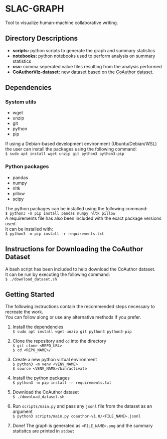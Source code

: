 # SLAC-GRAPH
Tool to visualize human-machine collaborative writing.

## Directory Descriptions

- **scripts:** python scripts to generate the graph and summary statistics 
- **notebooks:** python notebooks used to perform analysis on summary statistics
- **csv:** comma seperated value files resulting from the analysis performed
- **CoAuthorViz-dataset:** new dataset based on the [CoAuthor dataset](https://coauthor.stanford.edu/).

## Dependencies

### System utils

- wget
- unzip
- git
- python
- pip

If using a Debian-based development environment (Ubuntu/Debian/WSL) the user can install the packages using the following command: <br>
`$ sudo apt install wget unzip git python3 python3-pip`

### Python packages

- pandas
- numpy
- nltk
- pillow
- scipy

The python packages can be installed using the following command: <br>
`$ python3 -m pip install pandas numpy nltk pillow` <br>
A requirements file has also been included with the exact package versions used. <br>
It can be installed with: <br>
`$ python3 -m pip install -r requirements.txt`

## Instructions for Downloading the CoAuthor Dataset

A bash script has been included to help download the CoAuthor dataset. <br>
It can be run by executing the following command: <br>
`$ ./download_dataset.sh`

## Getting Started

The following instructions contain the recommended steps necessary to recreate the work. <br>
You can follow along or use any alternative methods if you prefer.

1. Install the dependencies <br>
`$ sudo apt install wget unzip git python3 python3-pip`

2. Clone the repository and `cd` into the directory <br>
`$ git clone <REPO_URL>` <br>
`$ cd <REPO_NAME>/`

3. Create a new python virtual environment <br>
`$ python3 -m venv <VENV_NAME>` <br>
`$ source <VENV_NAME>/bin/activate`

4. Install the python packages <br>
`$ python3 -m pip install -r requirements.txt`

5. Download the CoAuthor dataset <br>
`$ ./download_dataset.sh`

6. Run `scripts/main.py` and pass any `jsonl` file from the dataset as an argument <br>
`$ python3 scripts/main.py coauthor-v1.0/<FILE_NAME>.jsonl`

7. Done! The graph is generated as `<FILE_NAME>.png` and the summary statisitcs are printed in `stdout`
